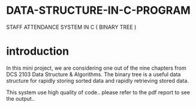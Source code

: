 # DATA-STRUCTURE-IN-C-PROGRAM
STAFF ATTENDANCE SYSTEM IN C ( BINARY TREE )

# introduction


In this mini project, we are considering one out of the nine chapters from DCS 2103 Data Structure & Algorithms. The binary tree is a useful data structure for rapidly storing sorted data and rapidly retrieving stored data.

This system use high quality of code.. please refer to the pdf report to see the output..
